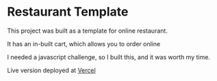 # Restaurant Template


This project was built as a template for online restaurant.

It has an in-built cart, which allows you to order online

I needed a javascript challenge, so I built this, and it was worth my time.

Live version deployed at [Vercel](https://restaurant-sigma.vercel.app/)
